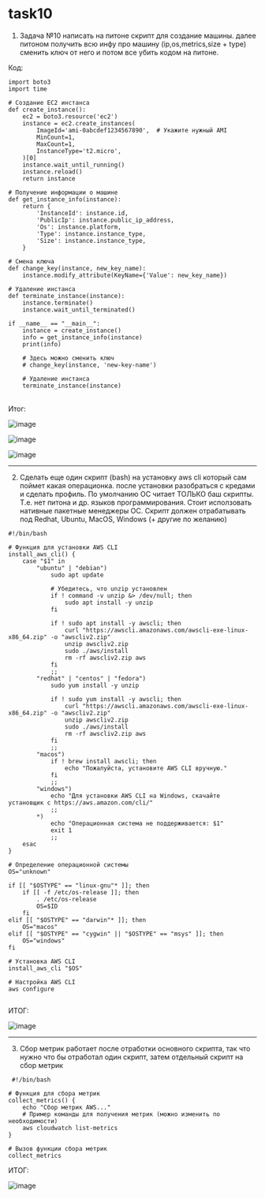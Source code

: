 # task10
1. Задача  №10 написать на питоне скрипт для создание машины. далее питоном получить всю инфу про машину (ip,os,metrics,size + type) сменить ключ от него и потом все убить кодом на питоне. <br>


Код: <br>
```
import boto3
import time

# Создание EC2 инстанса
def create_instance():
    ec2 = boto3.resource('ec2')
    instance = ec2.create_instances(
        ImageId='ami-0abcdef1234567890',  # Укажите нужный AMI
        MinCount=1,
        MaxCount=1,
        InstanceType='t2.micro',
    )[0]
    instance.wait_until_running()
    instance.reload()
    return instance

# Получение информации о машине
def get_instance_info(instance):
    return {
        'InstanceId': instance.id,
        'PublicIp': instance.public_ip_address,
        'Os': instance.platform,
        'Type': instance.instance_type,
        'Size': instance.instance_type,
    }

# Смена ключа
def change_key(instance, new_key_name):
    instance.modify_attribute(KeyName={'Value': new_key_name})

# Удаление инстанса
def terminate_instance(instance):
    instance.terminate()
    instance.wait_until_terminated()

if __name__ == "__main__":
    instance = create_instance()
    info = get_instance_info(instance)
    print(info)
    
    # Здесь можно сменить ключ
    # change_key(instance, 'new-key-name')
    
    # Удаление инстанса
    terminate_instance(instance)
  ```
<br>
Итог: <br>

![image](https://github.com/user-attachments/assets/e1bae927-4c14-408b-b70d-07b402f962a1) <br>


![image](https://github.com/user-attachments/assets/12fa071b-56b2-40b9-bf36-c7afecac9fec) <br>


![image](https://github.com/user-attachments/assets/cbe3e3df-eeb5-49ca-bc34-b957871eab41) <br>
______________________________________________________________________________________________

2. Сделать еще один скрипт (bash) на установку aws cli который сам поймет какая операционка. после установки разобраться с кредами и сделать профиль. По умолчанию ОС читает ТОЛЬКО баш скрипты. Т.е. нет питона и др. языков программирования. Стоит исползовать нативные пакетные менеджеры ОС. Скрипт должен отрабатывать под Redhat, Ubuntu, MacOS, Windows (+ другие по желанию) <br>

```
#!/bin/bash

# Функция для установки AWS CLI
install_aws_cli() {
    case "$1" in
        "ubuntu" | "debian")
            sudo apt update

            # Убедитесь, что unzip установлен
            if ! command -v unzip &> /dev/null; then
                sudo apt install -y unzip
            fi

            if ! sudo apt install -y awscli; then
                curl "https://awscli.amazonaws.com/awscli-exe-linux-x86_64.zip" -o "awscliv2.zip"
                unzip awscliv2.zip
                sudo ./aws/install
                rm -rf awscliv2.zip aws
            fi
            ;;
        "redhat" | "centos" | "fedora")
            sudo yum install -y unzip

            if ! sudo yum install -y awscli; then
                curl "https://awscli.amazonaws.com/awscli-exe-linux-x86_64.zip" -o "awscliv2.zip"
                unzip awscliv2.zip
                sudo ./aws/install
                rm -rf awscliv2.zip aws
            fi
            ;;
        "macos")
            if ! brew install awscli; then
                echo "Пожалуйста, установите AWS CLI вручную."
            fi
            ;;
        "windows")
            echo "Для установки AWS CLI на Windows, скачайте установщик с https://aws.amazon.com/cli/"
            ;;
        *)
            echo "Операционная система не поддерживается: $1"
            exit 1
            ;;
    esac
}

# Определение операционной системы
OS="unknown"

if [[ "$OSTYPE" == "linux-gnu"* ]]; then
    if [[ -f /etc/os-release ]]; then
        . /etc/os-release
        OS=$ID
    fi
elif [[ "$OSTYPE" == "darwin"* ]]; then
    OS="macos"
elif [[ "$OSTYPE" == "cygwin" || "$OSTYPE" == "msys" ]]; then
    OS="windows"
fi

# Установка AWS CLI
install_aws_cli "$OS"

# Настройка AWS CLI
aws configure


```

ИТОГ: <br>

![image](https://github.com/user-attachments/assets/f6f22019-2197-4e1c-a546-6aa2ae35c378) <br>

_________________________________________________________________________________________

3. Сбор метрик работает после отработки основного скрипта, так что нужно что бы отработал один скрипт, затем отдельный скрипт на сбор метрик <br>

```
 #!/bin/bash

# Функция для сбора метрик
collect_metrics() {
    echo "Сбор метрик AWS..."
    # Пример команды для получения метрик (можно изменить по необходимости)
    aws cloudwatch list-metrics
}

# Вызов функции сбора метрик
collect_metrics

```

ИТОГ: <br>

![image](https://github.com/user-attachments/assets/56e6a134-1063-464c-be65-941a915fd2c7)








